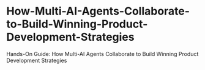# How-Multi-AI-Agents-Collaborate-to-Build-Winning-Product-Development-Strategies
Hands-On Guide: How Multi-AI Agents Collaborate to Build Winning Product Development Strategies
